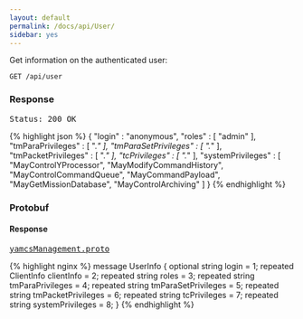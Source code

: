 ```yaml
---
layout: default
permalink: /docs/api/User/
sidebar: yes
---
```


Get information on the authenticated user:

    GET /api/user


### Response

<pre class="header">Status: 200 OK</pre>
{% highlight json %}
{
  "login" : "anonymous",
  "roles" : [ "admin" ],
  "tmParaPrivileges" : [ ".*" ],
  "tmParaSetPrivileges" : [ ".*" ],
  "tmPacketPrivileges" : [ ".*" ],
  "tcPrivileges" : [ ".*" ],
  "systemPrivileges" : [ "MayControlYProcessor", "MayModifyCommandHistory", "MayControlCommandQueue", "MayCommandPayload", "MayGetMissionDatabase", "MayControlArchiving" ]
}
{% endhighlight %}

### Protobuf

#### Response

<pre class="r header"><a href="/docs/api/yamcsManagement.proto/">yamcsManagement.proto</a></pre>
{% highlight nginx %}
message UserInfo {
  optional string login = 1;
  repeated ClientInfo clientInfo = 2;
  repeated string roles = 3;
  repeated string tmParaPrivileges = 4;
  repeated string tmParaSetPrivileges = 5;
  repeated string tmPacketPrivileges = 6;
  repeated string tcPrivileges = 7;
  repeated string systemPrivileges = 8;
}
{% endhighlight %}
